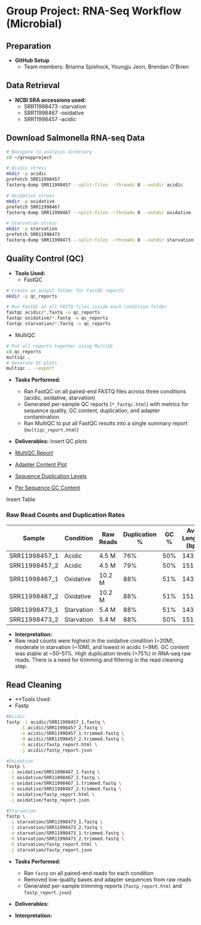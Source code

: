 # Group Project: RNA-Seq Workflow (Microbial)

## Preparation
- **GitHub Setup**
  - Team members: Brianna Spishock, Youngju Jeon, Brendan O'Brien 

## Data Retrieval
- **NCBI SRA accessions used:**
  - SRR11998473 -starvation
  - SRR11998467 -oxidative
  - SRR11998457 -acidic

## Download Salmonella RNA-seq Data

```bash
# Navigate to analysis directory
cd ~/groupproject

# Acidic stress
mkdir -p acidic
prefetch SRR11998457
fasterq-dump SRR11998457 --split-files --threads 8 --outdir acidic

# Oxidative stress
mkdir -p oxidative
prefetch SRR11998467
fasterq-dump SRR11998467 --split-files --threads 8 --outdir oxidative

# Starvation stress
mkdir -p starvation
prefetch SRR11998473
fasterq-dump SRR11998473 --split-files --threads 8 --outdir starvation
```


## Quality Control (QC)
- **Tools Used:** 
  - FastQC
```bash
# Create an output folder for FastQC reports
mkdir -p qc_reports

# Run FastQC on all FASTQ files inside each condition folder
fastqc acidic/*.fastq -o qc_reports
fastqc oxidative/*.fastq -o qc_reports
fastqc starvation/*.fastq -o qc_reports
```
  - MultiQC

```bash
# Put all reports together using MultiQC
cd qc_reports
multiqc .
# Generate QC plots 
multiqc . --export
```

- **Tasks Performed:**  
  - Ran FastQC on all paired-end FASTQ files across three conditions (acidic, oxidative, starvation)
  - Generated per-sample QC reports (`*_fastqc.html`) with metrics for sequence quality, GC content, duplication, and adapter contamination  
  - Ran MultiQC to put all FastQC results into a single summary report (`multiqc_report.html`)  

- **Deliverables:**
Insert QC plots
- [MultiQC Report](multiqc_report_1.html)
- [Adapter Content Plot](multiqc_plots/mqc_fastqc_adapter_content_plot_1.png)
- [Sequence Duplication Levels](multiqc_plots/mqc_fastqc_sequence_duplication_levels_plot_1.png)
- [Per Sequence GC Content](multiqc_plots/mqc_fastqc_per_sequence_gc_content_plot_Percentages.png)

Insert Table
### Raw Read Counts and Duplication Rates

| Sample       | Condition  | Raw Reads   | Duplication % | GC % | Avg Length (bp) |
|--------------|------------|-------------|---------------|------|-----------------|
| SRR11998457_1 | Acidic     | 4.5 M       | 76%           | 50%  | 143 |
| SRR11998457_2 | Acidic     | 4.5 M       | 79%           | 50%  | 151 |
| SRR11998467_1 | Oxidative  | 10.2 M      | 88%           | 51%  | 143 |
| SRR11998467_2 | Oxidative  | 10.2 M      | 88%           | 51%  | 151 |
| SRR11998473_1 | Starvation | 5.4 M       | 88%           | 51%  | 143 |
| SRR11998473_2 | Starvation | 5.4 M       | 88%           | 50%  | 151 |
 

- **Interpretation:**  
- Raw read counts were highest in the oxidative condition (~20M), moderate in starvation (~10M), and lowest in acidic (~9M). GC content was stable at ~50–51%. High duplication levels (>75%) in RNA-seq raw reads. There is a need for trimming and filtering in the read cleaning step.

## Read Cleaning
- **Tools Used:
- Fastp
 ```bash
#Acidic
fastp -i acidic/SRR11998457_1.fastq \
      -I acidic/SRR11998457_2.fastq \
      -o acidic/SRR11998457_1.trimmed.fastq \
      -O acidic/SRR11998457_2.trimmed.fastq \
      -h acidic/fastp_report.html \
      -j acidic/fastp_report.json

#Oxidative
fastp \
  -i oxidative/SRR11998467_1.fastq \
  -I oxidative/SRR11998467_2.fastq \
  -o oxidative/SRR11998467_1.trimmed.fastq \
  -O oxidative/SRR11998467_2.trimmed.fastq \
  -h oxidative/fastp_report.html \
  -j oxidative/fastp_report.json

#Starvation
fastp \
  -i starvation/SRR11998473_1.fastq \
  -I starvation/SRR11998473_2.fastq \
  -o starvation/SRR11998473_1.trimmed.fastq \
  -O starvation/SRR11998473_2.trimmed.fastq \
  -h starvation/fastp_report.html \
  -j starvation/fastp_report.json


```
- **Tasks Performed:** 
  - Ran `fastp` on all paired-end reads for each condition
  - Removed low-quality bases and adapter sequences from raw reads  
  - Generated per-sample trimming reports (`fastp_report.html` and `fastp_report.json`)  

- **Deliverables:**  
- **Interpretation:**  
